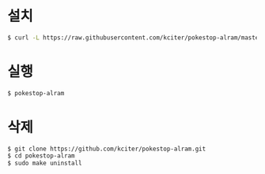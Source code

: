 # 설치
```sh
$ curl -L https://raw.githubusercontent.com/kciter/pokestop-alram/master/installer.sh | sudo sh
```

# 실행
```sh
$ pokestop-alram
```

# 삭제
```sh
$ git clone https://github.com/kciter/pokestop-alram.git
$ cd pokestop-alram
$ sudo make uninstall
```
